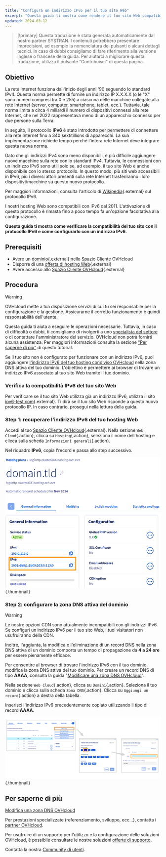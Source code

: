 ```yaml
---
title: "Configura un indirizzo IPv6 per il tuo sito Web"
excerpt: "Questa guida ti mostra come rendere il tuo sito Web compatibile con un indirizzo IPv6"
updated: 2024-03-12
---
```


> [!primary]
> Questa traduzione è stata generata automaticamente dal nostro partner SYSTRAN. I contenuti potrebbero presentare imprecisioni, ad esempio la nomenclatura dei pulsanti o alcuni dettagli tecnici. In caso di dubbi consigliamo di fare riferimento alla versione inglese o francese della guida. Per aiutarci a migliorare questa traduzione, utilizza il pulsante "Contribuisci" di questa pagina.
>

## Obiettivo

La rete Internet funziona dall'inizio degli anni '90 seguendo lo standard IPv4. Questa norma permette di fornire un indirizzo IP X.X.X.X (o le "X" sono numeri compresi tra 0 e 255) a ciascuna delle macchine collegate alla rete Internet (server, computer, smartphone, tablet, ecc.). Tuttavia, tale norma limita a circa 4 miliardi il numero di dispositivi connessi alla rete Internet, che nel 2022 rappresentava meno di un apparecchio connesso per due persone sulla Terra.

In seguito, il protocollo **IPv6** è stato introdotto per permettere di connettere alla rete Internet fino a 340 sextitillions di apparecchi. La sua implementazione richiede tempo perché l'intera rete Internet deve integrare questa nuova norma. 

Dato che gli indirizzi IPv4 sono meno disponibili, è più difficile aggiungere nuove macchine sulla rete con lo standard IPv4. Tuttavia, le connessioni con un indirizzo IPv6 sono utili solo se, ad esempio, il tuo sito Web è anche disponibile con lo stesso protocollo. In questo modo, più siti web accessibili in IPv6, più i diversi attori presenti sulla rete Internet trasferiranno i loro dispositivi/macchine su questo nuovo protocollo.

Per maggiori informazioni, consulta l'articolo di [Wikipedia](https://it.wikipedia.org/wiki/IPv6){.external} sul protocollo IPv6.

I nostri hosting Web sono compatibili con IPv6 dal 2011. L'attivazione di questo protocollo è rimasta fino a poco tempo fa un'opzione facoltativa alla configurazione. 

**Questa guida ti mostra come verificare la compatibilità del tuo sito con il protocollo IPv6 e come configurarlo con un indirizzo IPv6.**

## Prerequisiti

- Avere un [dominio](/links/web/domains){.external} nello Spazio Cliente OVHcloud
- Disporre di una [offerta di hosting Web](/links/web/hosting){.external}
- Avere accesso allo [Spazio Cliente OVHcloud](/links/manager){.external}

## Procedura

> [!warning]
>
> OVHcloud mette a tua disposizione servizi di cui tu sei responsabile per la configurazione e la gestione. Assicurarne il corretto funzionamento è quindi responsabilità dell'utente.
> 
> Questa guida ti aiuta a eseguire le operazioni necessarie. Tuttavia, in caso di difficoltà o dubbi, ti consigliamo di rivolgerti a uno [specialista del settore](/links/partner) o di contattare l'amministratore del servizio. OVHcloud non potrà fornirti alcuna assistenza. Per maggiori informazioni consulta la sezione ["Per saperne di più"](#go-further) di questo tutorial.
> 

Se il tuo sito non è configurato per funzionare con un indirizzo IPv6, puoi aggiungere [l'indirizzo IPv6 del tuo hosting condiviso OVHcloud](/pages/web_cloud/web_hosting/clusters_and_shared_hosting_IP) nella zona DNS attiva del tuo dominio. L'obiettivo è permettere ai browser di trovare un indirizzo IPv6 associato al tuo sito Web tramite il tuo dominio.

### Verifica la compatibilità IPv6 del tuo sito Web

Per verificare se il tuo sito Web utilizza già un indirizzo IPv6, utilizza il sito [ipv6-test.com](https://ipv6-test.com/validate.php){.external}. Ti dirà se il tuo sito Web risponde a questo nuovo protocollo IP. In caso contrario, prosegui nella lettura della guida.

### Step 1: recuperare l'indirizzo IPv6 del tuo hosting Web

Accedi al tuo [Spazio Cliente OVHcloud](/links/manager){.external}. Nella sezione `Web Cloud`{.action}, clicca su `Hosting`{.action}, seleziona il nome dell'hosting e clicca sulla scheda `Informazioni generali`{.action}.

Nel riquadro **IPv6**, copia l'record e passa allo step successivo.

![IPv6](/pages/assets/screens/control_panel/product-selection/web-cloud/web-hosting/general-information/find-ipv6.png){.thumbnail}

### Step 2: configurare la zona DNS attiva del dominio

> [!warning]
>
> Le nostre opzioni CDN sono attualmente incompatibili con gli indirizzi IPv6. Se configuri un indirizzo IPv6 per il tuo sito Web, i tuoi visitatori non usufruiranno della CDN.
>
> Inoltre, l'aggiunta, la modifica o l'eliminazione di un record DNS nella zona DNS attiva di un dominio comporta un tempo di propagazione da **4 a 24 ore** per essere pienamente efficace.
>

Per consentire al browser di trovare l'indirizzo IPv6 con il tuo dominio, modifica la zona DNS attiva del tuo dominio. Per creare un record DNS di tipo **AAAA**, consulta la guida "[Modificare una zona DNS OVHcloud](/pages/web_cloud/domains/dns_zone_edit)".

Nella sezione `Web Cloud`{.action}, clicca su `Domini`{.action}. Seleziona il tuo dominio e clicca sulla scheda `Zona DNS`{.action}. Clicca su `Aggiungi un record`{.action} a destra della tabella. 

Inserisci l'indirizzo IPv6 precedentemente copiato utilizzando il tipo di record **AAAA**.

![IPv6](/pages/assets/screens/control_panel/product-selection/web-cloud/domain-dns/dns-zone/add-dns-zone-entry-aaaa.png){.thumbnail}

## Per saperne di più <a name="go-further"></a>

[Modifica una zona DNS OVHcloud](/pages/web_cloud/domains/dns_zone_edit)

Per prestazioni specializzate (referenziamento, sviluppo, ecc...), contatta i [partner OVHcloud](/links/partner).

Per usufruire di un supporto per l'utilizzo e la configurazione delle soluzioni OVHcloud, è possibile consultare le nostre soluzioni [offerte di supporto](/links/support).

Contatta la nostra [Community di utenti](/links/community).